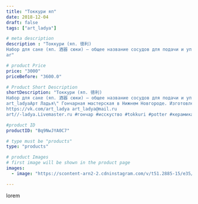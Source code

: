 ```yaml
---
title: "Токкури яп"
date: 2018-12-04
draft: false
tags: ["art_ladya"]

# meta description
description : "Токкури (яп. 徳利)
Набор для саке (яп. 酒器 сюки) — общее название сосудов для подачи и употребления саке, традиционного японского рисового алкогольного напитка.
ar"

# product Price
price: "3000"
priceBefore: "3600.0"

# Product Short Description
shortDescription: "Токкури (яп. 徳利)
Набор для саке (яп. 酒器 сюки) — общее название сосудов для подачи и употребления саке, традиционного японского рисового алкогольного напитка.
art_ladyaАрт Ладья\" Гончарная мастерская в Нижнем Новгороде. Изготовление керамики и мастер//-классы по обучению. 
https://vk.com/art_ladya art_ladya@mail.ru 
art//-ladya.Livemaster.ru #гончар #исскуство #tokkuri #potter #керамикадляинтерьера #керамикаручнаяработа #гончарнаямастерская #керамиканазаказ #handmade #посудаизглины #керамика #гончарнаяпосуда #эксклюзивнаякерамика #painter #dishes #ceramicar #саке #claygoods #restaurant #earthenware #ceramic #design #bottle #gifts #decanter #ceramicart #бутылки #токкури #clay #авторскаякерамика"

#product ID
productID: "Bq9NwJYA0C7"

# type must be "products"
type: "products"

# product Images
# first image will be shown in the product page
images:
  - image: "https://scontent-arn2-2.cdninstagram.com/v/t51.2885-15/e35/46914050_308407603347032_7021144607544125082_n.jpg?tp=1&_nc_ht=scontent-arn2-2.cdninstagram.com&_nc_cat=108&_nc_ohc=kwp_lz0W0wIAX_PqRha&ccb=7-4&oh=e41e35ea05853557cb9052006d565ced&oe=6083B162&_nc_sid=86f79a&ig_cache_key=MTkyNjc1NjY5ODc5MDUxMDc3OQ%3D%3D.2-ccb7-4"

---
```

lorem
